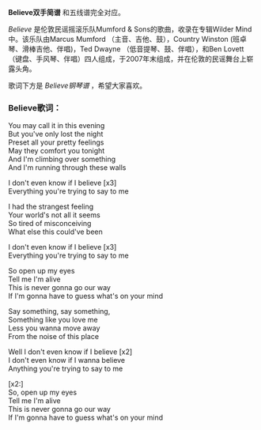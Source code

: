 

**Believe双手简谱** 和五线谱完全对应。

_Believe_ 是伦敦民谣摇滚乐队Mumford & Sons的歌曲，收录在专辑Wilder Mind中。该乐队由Marcus Mumford
（主音、吉他、鼓），Country Winston (班卓琴、滑棒吉他、伴唱)，Ted Dwayne （低音提琴、鼓、伴唱），和Ben Lovett
（键盘、手风琴、伴唱）四人组成，于2007年末组成，并在伦敦的民谣舞台上崭露头角。

歌词下方是 _Believe钢琴谱_ ，希望大家喜欢。

### Believe歌词：

You may call it in this evening  
But you've only lost the night  
Preset all your pretty feelings  
May they comfort you tonight  
And I'm climbing over something  
And I'm running through these walls

I don't even know if I believe [x3]  
Everything you're trying to say to me

I had the strangest feeling  
Your world's not all it seems  
So tired of misconceiving  
What else this could've been

I don't even know if I believe [x3]  
Everything you're trying to say to me

So open up my eyes  
Tell me I'm alive  
This is never gonna go our way  
If I'm gonna have to guess what's on your mind

Say something, say something,  
Something like you love me  
Less you wanna move away  
From the noise of this place

Well I don't even know if I believe [x2]  
I don't even know if I wanna believe  
Anything you're trying to say to me

[x2:]  
So, open up my eyes  
Tell me I'm alive  
This is never gonna go our way  
If I'm gonna have to guess what's on your mind

